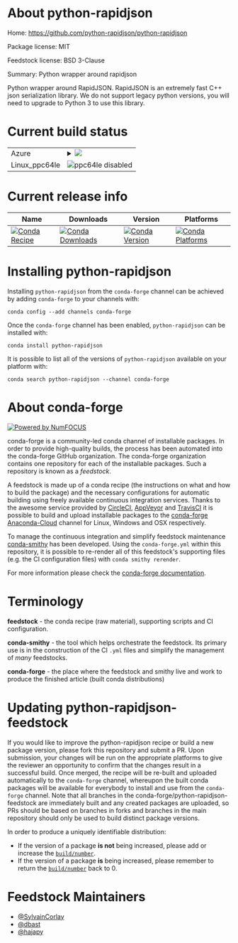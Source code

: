 About python-rapidjson
======================

Home: https://github.com/python-rapidjson/python-rapidjson

Package license: MIT

Feedstock license: BSD 3-Clause

Summary: Python wrapper around rapidjson

Python wrapper around RapidJSON. RapidJSON is an extremely fast C++ json serialization library.
We do not support legacy python versions, you will need to upgrade to Python 3 to use this library.


Current build status
====================


<table>
    
  <tr>
    <td>Azure</td>
    <td>
      <details>
        <summary>
          <a href="https://dev.azure.com/conda-forge/feedstock-builds/_build/latest?definitionId=4932&branchName=master">
            <img src="https://dev.azure.com/conda-forge/feedstock-builds/_apis/build/status/python-rapidjson-feedstock?branchName=master">
          </a>
        </summary>
        <table>
          <thead><tr><th>Variant</th><th>Status</th></tr></thead>
          <tbody><tr>
              <td>linux_python3.6.____73_pypy</td>
              <td>
                <a href="https://dev.azure.com/conda-forge/feedstock-builds/_build/latest?definitionId=4932&branchName=master">
                  <img src="https://dev.azure.com/conda-forge/feedstock-builds/_apis/build/status/python-rapidjson-feedstock?branchName=master&jobName=linux&configuration=linux_python3.6.____73_pypy" alt="variant">
                </a>
              </td>
            </tr><tr>
              <td>linux_python3.6.____cpython</td>
              <td>
                <a href="https://dev.azure.com/conda-forge/feedstock-builds/_build/latest?definitionId=4932&branchName=master">
                  <img src="https://dev.azure.com/conda-forge/feedstock-builds/_apis/build/status/python-rapidjson-feedstock?branchName=master&jobName=linux&configuration=linux_python3.6.____cpython" alt="variant">
                </a>
              </td>
            </tr><tr>
              <td>linux_python3.7.____cpython</td>
              <td>
                <a href="https://dev.azure.com/conda-forge/feedstock-builds/_build/latest?definitionId=4932&branchName=master">
                  <img src="https://dev.azure.com/conda-forge/feedstock-builds/_apis/build/status/python-rapidjson-feedstock?branchName=master&jobName=linux&configuration=linux_python3.7.____cpython" alt="variant">
                </a>
              </td>
            </tr><tr>
              <td>linux_python3.8.____cpython</td>
              <td>
                <a href="https://dev.azure.com/conda-forge/feedstock-builds/_build/latest?definitionId=4932&branchName=master">
                  <img src="https://dev.azure.com/conda-forge/feedstock-builds/_apis/build/status/python-rapidjson-feedstock?branchName=master&jobName=linux&configuration=linux_python3.8.____cpython" alt="variant">
                </a>
              </td>
            </tr><tr>
              <td>osx_python3.6.____73_pypy</td>
              <td>
                <a href="https://dev.azure.com/conda-forge/feedstock-builds/_build/latest?definitionId=4932&branchName=master">
                  <img src="https://dev.azure.com/conda-forge/feedstock-builds/_apis/build/status/python-rapidjson-feedstock?branchName=master&jobName=osx&configuration=osx_python3.6.____73_pypy" alt="variant">
                </a>
              </td>
            </tr><tr>
              <td>osx_python3.6.____cpython</td>
              <td>
                <a href="https://dev.azure.com/conda-forge/feedstock-builds/_build/latest?definitionId=4932&branchName=master">
                  <img src="https://dev.azure.com/conda-forge/feedstock-builds/_apis/build/status/python-rapidjson-feedstock?branchName=master&jobName=osx&configuration=osx_python3.6.____cpython" alt="variant">
                </a>
              </td>
            </tr><tr>
              <td>osx_python3.7.____cpython</td>
              <td>
                <a href="https://dev.azure.com/conda-forge/feedstock-builds/_build/latest?definitionId=4932&branchName=master">
                  <img src="https://dev.azure.com/conda-forge/feedstock-builds/_apis/build/status/python-rapidjson-feedstock?branchName=master&jobName=osx&configuration=osx_python3.7.____cpython" alt="variant">
                </a>
              </td>
            </tr><tr>
              <td>osx_python3.8.____cpython</td>
              <td>
                <a href="https://dev.azure.com/conda-forge/feedstock-builds/_build/latest?definitionId=4932&branchName=master">
                  <img src="https://dev.azure.com/conda-forge/feedstock-builds/_apis/build/status/python-rapidjson-feedstock?branchName=master&jobName=osx&configuration=osx_python3.8.____cpython" alt="variant">
                </a>
              </td>
            </tr><tr>
              <td>win_c_compilervs2015cxx_compilervs2015python3.6.____cpython</td>
              <td>
                <a href="https://dev.azure.com/conda-forge/feedstock-builds/_build/latest?definitionId=4932&branchName=master">
                  <img src="https://dev.azure.com/conda-forge/feedstock-builds/_apis/build/status/python-rapidjson-feedstock?branchName=master&jobName=win&configuration=win_c_compilervs2015cxx_compilervs2015python3.6.____cpython" alt="variant">
                </a>
              </td>
            </tr><tr>
              <td>win_c_compilervs2015cxx_compilervs2015python3.7.____cpython</td>
              <td>
                <a href="https://dev.azure.com/conda-forge/feedstock-builds/_build/latest?definitionId=4932&branchName=master">
                  <img src="https://dev.azure.com/conda-forge/feedstock-builds/_apis/build/status/python-rapidjson-feedstock?branchName=master&jobName=win&configuration=win_c_compilervs2015cxx_compilervs2015python3.7.____cpython" alt="variant">
                </a>
              </td>
            </tr><tr>
              <td>win_c_compilervs2015cxx_compilervs2015python3.8.____cpython</td>
              <td>
                <a href="https://dev.azure.com/conda-forge/feedstock-builds/_build/latest?definitionId=4932&branchName=master">
                  <img src="https://dev.azure.com/conda-forge/feedstock-builds/_apis/build/status/python-rapidjson-feedstock?branchName=master&jobName=win&configuration=win_c_compilervs2015cxx_compilervs2015python3.8.____cpython" alt="variant">
                </a>
              </td>
            </tr>
          </tbody>
        </table>
      </details>
    </td>
  </tr>
  <tr>
    <td>Linux_ppc64le</td>
    <td>
      <img src="https://img.shields.io/badge/ppc64le-disabled-lightgrey.svg" alt="ppc64le disabled">
    </td>
  </tr>
</table>

Current release info
====================

| Name | Downloads | Version | Platforms |
| --- | --- | --- | --- |
| [![Conda Recipe](https://img.shields.io/badge/recipe-python--rapidjson-green.svg)](https://anaconda.org/conda-forge/python-rapidjson) | [![Conda Downloads](https://img.shields.io/conda/dn/conda-forge/python-rapidjson.svg)](https://anaconda.org/conda-forge/python-rapidjson) | [![Conda Version](https://img.shields.io/conda/vn/conda-forge/python-rapidjson.svg)](https://anaconda.org/conda-forge/python-rapidjson) | [![Conda Platforms](https://img.shields.io/conda/pn/conda-forge/python-rapidjson.svg)](https://anaconda.org/conda-forge/python-rapidjson) |

Installing python-rapidjson
===========================

Installing `python-rapidjson` from the `conda-forge` channel can be achieved by adding `conda-forge` to your channels with:

```
conda config --add channels conda-forge
```

Once the `conda-forge` channel has been enabled, `python-rapidjson` can be installed with:

```
conda install python-rapidjson
```

It is possible to list all of the versions of `python-rapidjson` available on your platform with:

```
conda search python-rapidjson --channel conda-forge
```


About conda-forge
=================

[![Powered by NumFOCUS](https://img.shields.io/badge/powered%20by-NumFOCUS-orange.svg?style=flat&colorA=E1523D&colorB=007D8A)](http://numfocus.org)

conda-forge is a community-led conda channel of installable packages.
In order to provide high-quality builds, the process has been automated into the
conda-forge GitHub organization. The conda-forge organization contains one repository
for each of the installable packages. Such a repository is known as a *feedstock*.

A feedstock is made up of a conda recipe (the instructions on what and how to build
the package) and the necessary configurations for automatic building using freely
available continuous integration services. Thanks to the awesome service provided by
[CircleCI](https://circleci.com/), [AppVeyor](https://www.appveyor.com/)
and [TravisCI](https://travis-ci.com/) it is possible to build and upload installable
packages to the [conda-forge](https://anaconda.org/conda-forge)
[Anaconda-Cloud](https://anaconda.org/) channel for Linux, Windows and OSX respectively.

To manage the continuous integration and simplify feedstock maintenance
[conda-smithy](https://github.com/conda-forge/conda-smithy) has been developed.
Using the ``conda-forge.yml`` within this repository, it is possible to re-render all of
this feedstock's supporting files (e.g. the CI configuration files) with ``conda smithy rerender``.

For more information please check the [conda-forge documentation](https://conda-forge.org/docs/).

Terminology
===========

**feedstock** - the conda recipe (raw material), supporting scripts and CI configuration.

**conda-smithy** - the tool which helps orchestrate the feedstock.
                   Its primary use is in the construction of the CI ``.yml`` files
                   and simplify the management of *many* feedstocks.

**conda-forge** - the place where the feedstock and smithy live and work to
                  produce the finished article (built conda distributions)


Updating python-rapidjson-feedstock
===================================

If you would like to improve the python-rapidjson recipe or build a new
package version, please fork this repository and submit a PR. Upon submission,
your changes will be run on the appropriate platforms to give the reviewer an
opportunity to confirm that the changes result in a successful build. Once
merged, the recipe will be re-built and uploaded automatically to the
`conda-forge` channel, whereupon the built conda packages will be available for
everybody to install and use from the `conda-forge` channel.
Note that all branches in the conda-forge/python-rapidjson-feedstock are
immediately built and any created packages are uploaded, so PRs should be based
on branches in forks and branches in the main repository should only be used to
build distinct package versions.

In order to produce a uniquely identifiable distribution:
 * If the version of a package **is not** being increased, please add or increase
   the [``build/number``](https://conda.io/docs/user-guide/tasks/build-packages/define-metadata.html#build-number-and-string).
 * If the version of a package **is** being increased, please remember to return
   the [``build/number``](https://conda.io/docs/user-guide/tasks/build-packages/define-metadata.html#build-number-and-string)
   back to 0.

Feedstock Maintainers
=====================

* [@SylvainCorlay](https://github.com/SylvainCorlay/)
* [@dbast](https://github.com/dbast/)
* [@hajapy](https://github.com/hajapy/)

